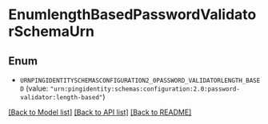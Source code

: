 # EnumlengthBasedPasswordValidatorSchemaUrn

## Enum


* `URNPINGIDENTITYSCHEMASCONFIGURATION2_0PASSWORD_VALIDATORLENGTH_BASED` (value: `"urn:pingidentity:schemas:configuration:2.0:password-validator:length-based"`)


[[Back to Model list]](../README.md#documentation-for-models) [[Back to API list]](../README.md#documentation-for-api-endpoints) [[Back to README]](../README.md)



